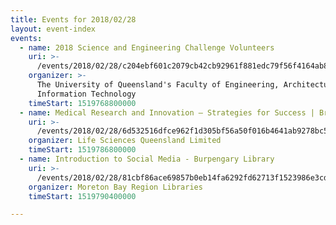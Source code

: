 ```yaml
---
title: Events for 2018/02/28
layout: event-index
events:
  - name: 2018 Science and Engineering Challenge Volunteers
    uri: >-
      /events/2018/02/28/c204ebf601c2079cb42cb92961f881edc79f56f4164ab84ad61b7d8ed56cbef0
    organizer: >-
      The University of Queensland's Faculty of Engineering, Architecture \u0026
      Information Technology
    timeStart: 1519768800000
  - name: Medical Research and Innovation – Strategies for Success | Brisbane
    uri: >-
      /events/2018/02/28/6d532516dfce962f1d305bf56a50f016b4641ab9278bc54da04953419a9e3213
    organizer: Life Sciences Queensland Limited
    timeStart: 1519786800000
  - name: Introduction to Social Media - Burpengary Library
    uri: >-
      /events/2018/02/28/81cbf86ace69857b0eb14fa6292fd62713f1523986e3cd1cc31dae40dd092de2
    organizer: Moreton Bay Region Libraries
    timeStart: 1519790400000

---
```

